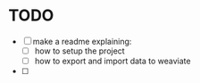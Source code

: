 # TODO

- [ ] make a readme explaining: 
    - [ ] how to setup the project
    - [ ] how to export and import data to weaviate
- [ ] 


